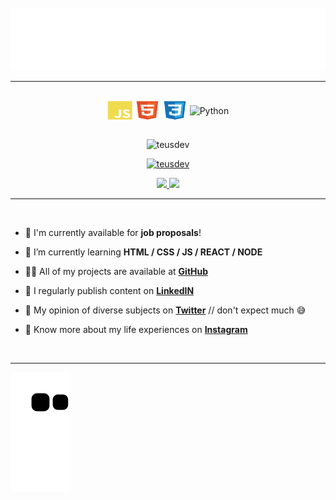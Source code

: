 <div align="center">
	<br>
	<a href="https://github.com/teusdev">
		<img src="header.svg" width="800" height="100" alt="Hi!">
	</a>

<!--   <p>I was 12 years old when i had my first contact with the Java language in Minecraft. Since then, i have always been fascinated by the logic behind that world I lived and built playing with my friends.

  So I grew up and realized shortly after graduating from high school, that my desire was to develop comprehensive solutions to the problems of the outside world that I was now stepping into.</p> -->

</div>
<hr>
<div align="center" style="display: inline_block"><br>
  <img align="center" alt="Js" height="30" width="40" src="https://raw.githubusercontent.com/devicons/devicon/master/icons/javascript/javascript-plain.svg">
  <img align="center" alt="HTML" height="30" width="40" src="https://raw.githubusercontent.com/devicons/devicon/master/icons/html5/html5-original.svg">
  <img align="center" alt="CSS" height="30" width="40" src="https://raw.githubusercontent.com/devicons/devicon/master/icons/css3/css3-original.svg">
  <img align="center" alt="Python" height="30" width="40" src="https://cdn.jsdelivr.net/gh/devicons/devicon/icons/python/python-original.svg">
</div>
<br>
<div align="center">
    <p>
        <img src="https://komarev.com/ghpvc/?username=teusdev&label=Profile%20views&color=0e75b6&style=flat" alt="teusdev"/>
    </p>
    <p>
        <a href="https://github.com/ryo-ma/github-profile-trophy"><img src="https://github-profile-trophy.vercel.app/?username=teusdev" alt="teusdev"/></a>
    </p>
    <a href="https://github.com/teusdev">
        <img height="180em" src="https://github-readme-stats.vercel.app/api?username=teusdev&show_icons=true&theme=codeSTACKr&include_all_commits=true&count_private=true"/>
        <img height="180em" src="https://github-readme-stats.vercel.app/api/top-langs/?username=teusdev&layout=compact&langs_count=6&card_width=400px&theme=codeSTACKr"/>
    </a>
</div>
<hr>
<br>

-   🔭 I'm currently available for **job proposals**!

-   🌱 I’m currently learning **HTML / CSS / JS / REACT / NODE**

<!-- -   👯 I’m contributing to the the open-source community via [???] -->

<!-- -   🤝 And also with test automation frameworks [???] -->

-   👨‍💻 All of my projects are available at **[GitHub](https://github.com/teusdev)**

-   📝 I regularly publish content on **[LinkedIN](https://linkedin.com/in/teusdev)**

-   💬 My opinion of diverse subjects on **[Twitter](https://twitter.com/teusdev)** // don't expect much 😅

<!-- -   📫 How to reach me **mail** -->

-   📄 Know more about my life experiences on **[Instagram](https://instagram.com/teusdev)**

<br>
<hr>
<div>

![Snake animation](https://github.com/teusdev/teusdev/blob/output/github-contribution-grid-snake.svg)

</div>
